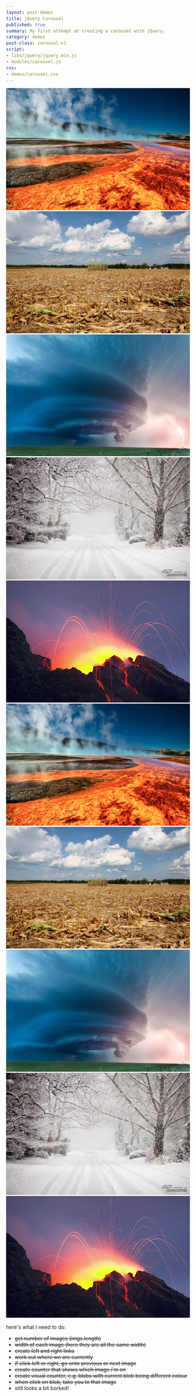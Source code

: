 ```yaml
---
layout: post-demos
title: jQuery Carousel
published: true
summary: My first attempt at creating a carousel with jQuery.
category: demos
post-class: carousel-v1
script:
- libs/jquery/jquery.min.js
- modules/carousel.js
css:
- demos/carousel.css
---
```

<div id="carousel" class="carousel">
	<div class="carousel-inner">
		<!-- <img src="/images/hot/hot1.jpg" alt=""> -->
		<img src="/images/hot/hot2.jpg" alt="">
		<img src="/images/hot/hot3.jpg" alt="">
		<img src="/images/hot/hot4.jpg" alt="">
		<img src="/images/hot/hot5.jpg" alt="">
		<img src="/images/hot/hot6.jpg" alt="">
		<!-- <img src="/images/hot/hot1.jpg" alt=""> -->
		<img src="/images/hot/hot2.jpg" alt="">
		<img src="/images/hot/hot3.jpg" alt="">
		<img src="/images/hot/hot4.jpg" alt="">
		<img src="/images/hot/hot5.jpg" alt="">
		<img src="/images/hot/hot6.jpg" alt="">
	</div>
</div>

here's what I need to do:

- <strike>get number of images (imgs.length)</strike>
- <strike>width of each image (here they are all the same width)</strike>
- <strike>create left and right links</strike>
- <strike>work out where we are currently</strike>
- <strike>if click left or right, go onto previous or next image</strike>
- <strike>create counter that shows which image i'm on</strike>
- <strike>create visual counter, e.g. blobs with current blob being different colour</strike>
- <strike>when click on blob, take you to that image</strike>
- still looks a bit borked!

